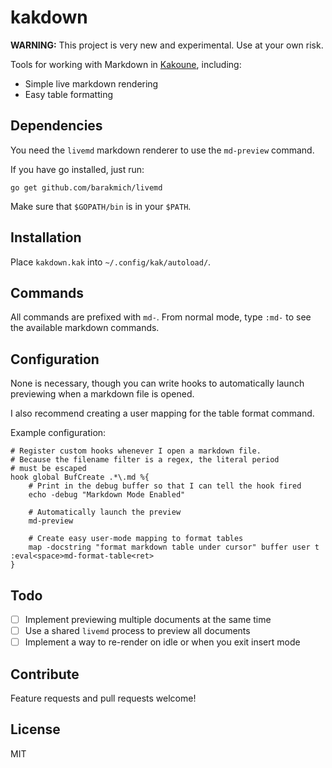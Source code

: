 # kakdown

**WARNING:** This project is very new and experimental. Use at your own risk.

Tools for working with Markdown in [Kakoune](https://github.com/mawww/kakoune), including:

 - Simple live markdown rendering
 - Easy table formatting

## Dependencies

You need the `livemd` markdown renderer to use the `md-preview` command.

If you have go installed, just run:

```
go get github.com/barakmich/livemd
```

Make sure that `$GOPATH/bin` is in your `$PATH`.

## Installation

Place `kakdown.kak` into `~/.config/kak/autoload/`.

## Commands

All commands are prefixed with `md-`. From normal mode, type `:md-` to see
the available markdown commands.

## Configuration

None is necessary, though you can write hooks to automatically launch
previewing when a markdown file is opened.

I also recommend creating a user mapping for the table format command.

Example configuration:
```
# Register custom hooks whenever I open a markdown file.
# Because the filename filter is a regex, the literal period
# must be escaped
hook global BufCreate .*\.md %{
    # Print in the debug buffer so that I can tell the hook fired
    echo -debug "Markdown Mode Enabled"

    # Automatically launch the preview
    md-preview

    # Create easy user-mode mapping to format tables
    map -docstring "format markdown table under cursor" buffer user t :eval<space>md-format-table<ret>
}
```

## Todo

- [ ] Implement previewing multiple documents at the same time
- [ ] Use a shared `livemd` process to preview all documents
- [ ] Implement a way to re-render on idle or when you exit insert mode

## Contribute

Feature requests and pull requests welcome!

## License

MIT
